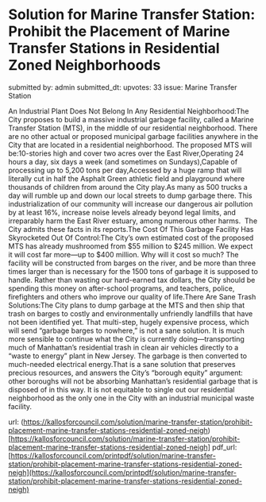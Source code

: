 # Solution for Marine Transfer Station: Prohibit the Placement of Marine Transfer Stations in Residential Zoned Neighborhoods #

submitted by: admin
submitted_dt: 
upvotes: 33
issue: Marine Transfer Station

An Industrial Plant Does Not Belong In Any Residential Neighborhood:The City proposes to build a massive industrial garbage facility, called a Marine Transfer Station (MTS), in the middle of our residential neighborhood. There are no other actual or proposed municipal garbage facilities anywhere in the City that are located in a residential neighborhood. The proposed MTS will be:10-stories high and cover two acres over the East River,Operating 24 hours a day, six days a week (and sometimes on Sundays),Capable of processing up to 5,200 tons per day,Accessed by a huge ramp that will literally cut in half the Asphalt Green athletic field and playground where thousands of children from around the City play.As many as 500 trucks a day will rumble up and down our local streets to dump garbage there. This industrialization of our community will increase our dangerous air pollution by at least 16%, increase noise levels already beyond legal limits, and irreparably harm the East River estuary, among numerous other harms.  The City admits these facts in its reports.The Cost Of This Garbage Facility Has Skyrocketed Out Of Control:The City’s own estimated cost of the proposed MTS has already mushroomed from $55 million to $245 million. We expect it will cost far more—up to $400 million. Why will it cost so much? The facility will be constructed from barges on the river, and be more than three times larger than is necessary for the 1500 tons of garbage it is supposed to handle. Rather than wasting our hard-earned tax dollars, the City should be spending this money on after-school programs, and teachers, police, firefighters and others who improve our quality of life.There Are Sane Trash Solutions:The City plans to dump garbage at the MTS and then ship that trash on barges to costly and environmentally unfriendly landfills that have not been identified yet. That multi-step, hugely expensive process, which will send “garbage barges to nowhere,” is not a sane solution. It is much more sensible to continue what the City is currently doing—transporting much of Manhattan’s residential trash in clean air vehicles directly to a “waste to energy” plant in New Jersey. The garbage is then converted to much-needed electrical energy.That is a sane solution that preserves precious resources, and answers the City’s “borough equity” argument: other boroughs will not be absorbing Manhattan’s residential garbage that is disposed of in this way. It is not equitable to single out our residential neighborhood as the only one in the City with an industrial municipal waste facility.

url: (https://kallosforcouncil.com/solution/marine-transfer-station/prohibit-placement-marine-transfer-stations-residential-zoned-neigh)[https://kallosforcouncil.com/solution/marine-transfer-station/prohibit-placement-marine-transfer-stations-residential-zoned-neigh]
pdf_url: [https://kallosforcouncil.com/printpdf/solution/marine-transfer-station/prohibit-placement-marine-transfer-stations-residential-zoned-neigh](https://kallosforcouncil.com/printpdf/solution/marine-transfer-station/prohibit-placement-marine-transfer-stations-residential-zoned-neigh)